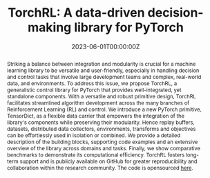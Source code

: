 ---
title: "TorchRL: A data-driven decision-making library for PyTorch"
authors:
- Albert Bou
- admin
- Sebastian Dittert
- Vikash Kumar
- Shagun Sodhani
- Xiaomeng Yang
- Gianni De Fabritiis
- Vincent Moens

date: "2023-06-01T00:00:00Z"
doi: ""

# Schedule page publish date (NOT publication's date).
publishDate: "2017-01-01T00:00:00Z"

# Publication type.
# Legend: 0 = Uncategorized; 1 = Conference paper; 2 = Journal article;
# 3 = Preprint / Working Paper; 4 = Report; 5 = Book; 6 = Book section;
# 7 = Thesis; 8 = Patent
publication_types: ["3"]

# Publication name and optional abbreviated publication name.
publication: In *The Twelfth International Conference on Learning Representations (ICLR)* - __*Spotlight (top 5%)*__ 
publication_short: In *International Conference on Learning Representations (ICLR)* - __*Spotlight (top 5%)*__ 

abstract: Striking a balance between integration and modularity is crucial for a machine learning library to be versatile and user-friendly, especially in handling decision and control tasks that involve large development teams and complex, real-world data, and environments. To address this issue, we propose TorchRL, a generalistic control library for PyTorch that provides well-integrated, yet standalone components. With a versatile and robust primitive design, TorchRL facilitates streamlined algorithm development across the many branches of Reinforcement Learning (RL) and control. We introduce a new PyTorch primitive, TensorDict, as a flexible data carrier that empowers the integration of the library's components while preserving their modularity. Hence replay buffers, datasets, distributed data collectors, environments, transforms and objectives can be effortlessly used in isolation or combined. We provide a detailed description of the building blocks, supporting code examples and an extensive overview of the library across domains and tasks. Finally, we show comparative benchmarks to demonstrate its computational efficiency. TorchRL fosters long-term support and is publicly available on GitHub for greater reproducibility and collaboration within the research community. The code is opensourced [here](https://github.com/pytorch/rl).
# Summary. An optional shortened abstract.
summary: We propose TorchRL, a generalistic control library for PyTorch that provides well-integrated, yet standalone components. With a versatile and robust primitive design, TorchRL facilitates streamlined algorithm development across the many branches of Reinforcement Learning (RL) and control. We introduce a new PyTorch primitive, TensorDict, as a flexible data carrier that empowers the integration of the library’s components while preserving their modularity. TorchRL fosters long-term support and is publicly available on GitHub for greater reproducibility and collaboration within the research community.
  
tags:
- Multi-Agent Reinforcement Learning
featured: true

links:
- name: Documentation
  url: https://pytorch.org/rl/
- name: arXiv
  url: https://arxiv.org/abs/2306.00577
- name: OpenReview
  url: https://openreview.net/forum?id=QxItoEAVMb
  
url_pdf:
url_code: 'https://github.com/pytorch/rl'
url_dataset: ''
url_poster: ''
url_project: ''
url_slides: ''
url_source: ''
url_video: ''

# Featured image
# To use, add an image named `featured.jpg/png` to your page's folder. 
image:
  caption: 'TorchRL rollout flow'
  placement: 1
  preview_only: false

# Associated Projects (optional).
#   Associate this publication with one or more of your projects.
#   Simply enter your project's folder or file name without extension.
#   E.g. `internal-project` references `content/project/internal-project/index.md`.
#   Otherwise, set `projects: []`.
projects: []

# Slides (optional).
#   Associate this publication with Markdown slides.
#   Simply enter your slide deck's filename without extension.
#   E.g. `slides: "example"` references `content/slides/example/index.md`.
#   Otherwise, set `slides: ""`.
slides: ""
---